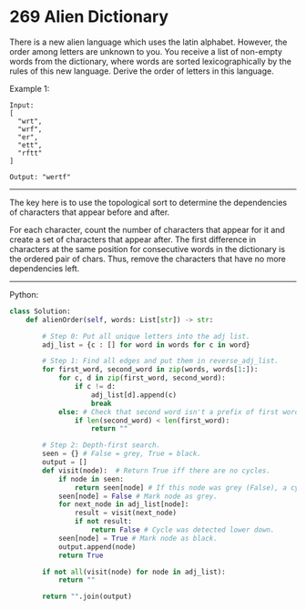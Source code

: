 269 Alien Dictionary
====================

There is a new alien language which uses the latin alphabet. However, the order
among letters are unknown to you. You receive a list of non-empty words from
the dictionary, where words are sorted lexicographically by the rules of this
new language. Derive the order of letters in this language.

Example 1:

```
Input:
[
  "wrt",
  "wrf",
  "er",
  "ett",
  "rftt"
]

Output: "wertf"
```

---

The key here is to use the topological sort to determine the dependencies of
characters that appear before and after.

For each character, count the number of characters that appear for it and
create a set of characters that appear after. The first difference in
characters at the same position for consecutive words in the dictionary is the
ordered pair of chars. Thus, remove the characters that have no more
dependencies left.

---

Python:

```python
class Solution:
    def alienOrder(self, words: List[str]) -> str:

        # Step 0: Put all unique letters into the adj list.
        adj_list = {c : [] for word in words for c in word}

        # Step 1: Find all edges and put them in reverse_adj_list.
        for first_word, second_word in zip(words, words[1:]):
            for c, d in zip(first_word, second_word):
                if c != d: 
                    adj_list[d].append(c)
                    break
            else: # Check that second word isn't a prefix of first word.
                if len(second_word) < len(first_word): 
                    return ""

        # Step 2: Depth-first search.
        seen = {} # False = grey, True = black.
        output = []
        def visit(node):  # Return True iff there are no cycles.
            if node in seen:
                return seen[node] # If this node was grey (False), a cycle was detected.
            seen[node] = False # Mark node as grey.
            for next_node in adj_list[node]:
                result = visit(next_node)
                if not result: 
                    return False # Cycle was detected lower down.
            seen[node] = True # Mark node as black.
            output.append(node)
            return True

        if not all(visit(node) for node in adj_list):
            return ""

        return "".join(output)
```
